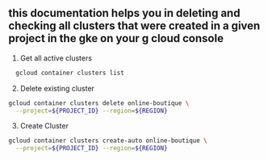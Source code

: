 ## this documentation helps you in deleting and checking all clusters that were created in a given project in the gke on your g cloud console

1. Get all active clusters

```sh
  gcloud container clusters list
```

2. Delete existing cluster
```sh
gcloud container clusters delete online-boutique \
  --project=${PROJECT_ID} --region=${REGION}
```

3. Create Cluster 
```sh
gcloud container clusters create-auto online-boutique \
  --project=${PROJECT_ID} --region=${REGION}
```